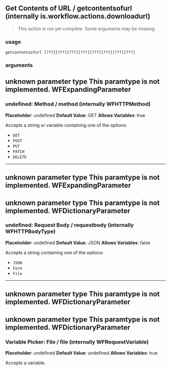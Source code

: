 
## Get Contents of URL / getcontentsofurl (internally is.workflow.actions.downloadurl)

> This action is not yet complete. Some arguments may be missing.

### usage
`getcontentsofurl [???][???][???][???][???][???][???][???]`

### arguments
unknown parameter type This paramtype is not implemented. WFExpandingParameter
---
### undefined: Method / method (internally WFHTTPMethod)
**Placeholder**: undefined
**Default Value**: GET
**Allows Variables**: true


Accepts a string 
or variable
containing one of the options:

- `GET`
- `POST`
- `PUT`
- `PATCH`
- `DELETE`
---
unknown parameter type This paramtype is not implemented. WFExpandingParameter
---
unknown parameter type This paramtype is not implemented. WFDictionaryParameter
---
### undefined: Request Body / requestbody (internally WFHTTPBodyType)
**Placeholder**: undefined
**Default Value**: JSON
**Allows Variables**: false


Accepts a string 
containing one of the options:

- `JSON`
- `Form`
- `File`
---
unknown parameter type This paramtype is not implemented. WFDictionaryParameter
---
unknown parameter type This paramtype is not implemented. WFDictionaryParameter
---
### Variable Picker: File / file (internally WFRequestVariable)
**Placeholder**: undefined
**Default Value**: undefined
**Allows Variables**: true


Accepts a variable.
